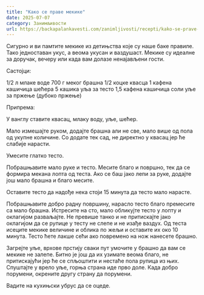 ```yaml
---
title: "Како се праве мекике"
date: 2025-07-07
category: Занимљивости
url: https://backapalankavesti.com/zanimljivosti/recepti/kako-se-prave-mekike/
---
```


Сигурно и ви памтите мекике из детињства које су наше баке правиле. Тако једноставан укус, а веома укусан и ваздушаст. Мекике су идеалне за доручак, вечеру или када вам долазе ненајављени гости.

Састојци:

1/2 л млаке воде
700 г меког брашна
1/2 коцке квасца
1 кафена кашичица шећера
5 кашика уља за тесто
1,5 кафена кашичица соли
уље за пржење (дубоко пржење)

Припрема:

У ванглу ставите квасац, млаку воду, уље, шећер.

Мало измешајте руком, додајте брашна али не све, мало више од пола од укупне количине. Со додате тек сад, не директно у квасац јер ће слабије нарасти.

Умесите глатко тесто.

Побрашњавите мало руке и тесто. Месите благо и површно, тек да се формира мекана лопта од теста. Ако се баш јако лепи за руке, додајте још мало брашна и благо месите.

Оставите тесто да надође нека стоји 15 минута да тесто мало нарасте.

Побрашњавите добро радну површину, нарасло тесто благо премесите са мало брашна. Истресите на сто, мало обликујте тесто у лопту и оклагијом разваљајте. Не превише танко и не притискајте јако оклагијом да се рупице у тесту не слепе и не изађе ваздух. Од теста исеците мекике величине и облика по жељи и оставите их око 10 минута. Тесто ћете лакше сећи ако повремено на нож нанесете брашно.

Загрејте уље, врхове прстију сваки пут умочите у брашно да вам се мекике не залепе. Битно је још да их узимате веома благо, не притискајући јер ће се спљоштити и нестаће пола рупица из њих. Спуштајте у врело уље, горња страна иде прво доле. Када добро порумени, окрените другу страну да порумени.

Вадите на кухињски убрус да се оцеде.
